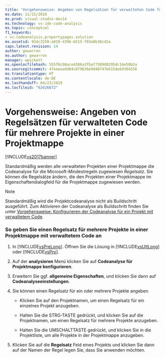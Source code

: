 ```yaml
---
title: 'Vorgehensweise: Angeben von Regelsätzen für verwalteten Code für mehrere Projekte in einer Projektmappe | Microsoft-Dokumentation'
ms.date: 11/15/2016
ms.prod: visual-studio-dev14
ms.technology: vs-ide-code-analysis
ms.topic: conceptual
f1_keywords:
- vs.codeanalysis.propertypages.solution
ms.assetid: 92dc3250-a010-4396-b515-f03a0b30cd2a
caps.latest.revision: 14
author: gewarren
ms.author: gewarren
manager: wpickett
ms.openlocfilehash: 555f8cb0ace4386a3fba7730980295dc16e58b2a
ms.sourcegitcommit: 47eeeeadd84c879636e9d48747b615de69384356
ms.translationtype: HT
ms.contentlocale: de-DE
ms.lasthandoff: 04/23/2019
ms.locfileid: "63426672"
---
```

# <a name="how-to-specify-managed-code-rule-sets-for-multiple-projects-in-a-solution"></a>Vorgehensweise: Angeben von Regelsätzen für verwalteten Code für mehrere Projekte in einer Projektmappe
[!INCLUDE[vs2017banner](../includes/vs2017banner.md)]

Standardmäßig werden alle verwalteten Projekten einer Projektmappe die Codeanalyse für die Microsoft-Mindestregeln zugewiesen *Regelsatz*. Sie können die Regelsätze ändern, die den Projekten einer Projektmappe im Eigenschaftendialogfeld für die Projektmappe zugewiesen werden.  
  
> [!NOTE]
> Standardmäßig wird die Projektcodeanalyse nicht als Buildschritt ausgeführt. Zum Aktivieren der Codeanalyse als Buildschritt finden Sie unter [Vorgehensweise: Konfigurieren der Codeanalyse für ein Projekt mit verwaltetem Code](../code-quality/how-to-configure-code-analysis-for-a-managed-code-project.md).  
  
### <a name="to-specify-a-rule-set-for-multiple-projects-in-a-managed-code--solution"></a>So geben Sie einen Regelsatz für mehrere Projekte in einer Projektmappe mit verwaltetem Code an  
  
1. In [!INCLUDE[vsPreLong](../includes/vsprelong-md.md)]. Öffnen Sie die Lösung in [!INCLUDE[vsUltLong](../includes/vsultlong-md.md)] oder [!INCLUDE[vsPro](../includes/vspro-md.md)].  
  
2. Auf der **analysieren** Menü klicken Sie auf **Codeanalyse für Projektmappe konfigurieren**.  
  
3. Erweitern Sie ggf. **allgemeine Eigenschaften**, und klicken Sie dann auf **Codeanalyseeinstellungen**.  
  
4. Sie können einen Regelsatz für ein oder mehrere Projekte angeben.  
  
    - Klicken Sie auf den Projektnamen, um einen Regelsatz für ein einzelnes Projekt anzugeben.  
  
    - Halten Sie die STRG-TASTE gedrückt, und klicken Sie auf die Projektnamen, um einen Regelsatz für mehrere Projekte anzugeben.  
  
    - Halten Sie die UMSCHALTTASTE gedrückt, und klicken Sie in die Projektliste, um alle Projekte in der Projektmappe anzugeben.  
  
5. Klicken Sie auf die **Regelsatz** Feld eines Projekts und klicken Sie dann auf der Namen der Regel legen Sie, dass Sie anwenden möchten.
